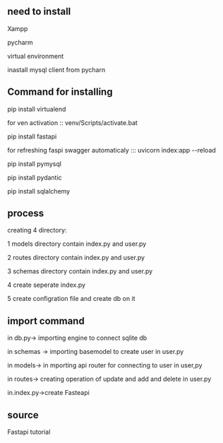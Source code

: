 ## need to install


Xampp


pycharm


virtual environment


inastall mysql client from pycharn



## Command for installing



pip install virtualend



for ven activation :: venv/Scripts/activate.bat



pip install fastapi


for refreshing faspi swagger automaticaly ::: uvicorn index:app --reload



pip install pymysql


pip install pydantic


pip install sqlalchemy


## process


creating 4 directory:


1 models directory contain index.py and user.py 


2 routes directory contain index.py and user.py 


3 schemas directory contain index.py and user.py 


4 create seperate index.py


5 create configration file and create db on it



## import command



in db.py-> importing engine to connect sqlite db


in schemas -> importing basemodel to create user in user.py


in models-> in mporting api router for connecting to user in user,py 


in routes-> creating operation of update and add and delete in user.py


in.index.py->create Fasteapi


## source



Fastapi tutorial

